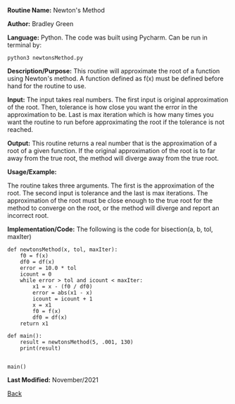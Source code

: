 
**Routine Name:**           Newton's Method

**Author:** Bradley Green

**Language:** Python. The code was built using Pycharm. Can be run in terminal by:


    python3 newtonsMethod.py


**Description/Purpose:** This routine will approximate the root of a function using Newton's method.  A function defined as f(x) must be defined
 before hand for the routine to use. 

**Input:** The input takes real numbers.  The first input is original approximation of the root.  Then, tolerance is how close 
you want the error in the approximation to be.  Last is max iteration which is how many times you want the routine to run before approximating the root 
if the tolerance is not reached. 

**Output:** This routine returns a real number that is the approximation of a root of a given function.  If the original approximation of the root is to far
away from the true root, the method will diverge away from the true root.  


**Usage/Example:**

The routine takes three arguments. The first is the approximation of the root.  The second input is tolerance and the last is max iterations.  The approximation
of the root must be close enough to the true root for the method to converge on the root, or the method will diverge and report an incorrect root.


**Implementation/Code:** The following is the code for bisection(a, b, tol, maxIter)

    

    def newtonsMethod(x, tol, maxIter):
        f0 = f(x)
        df0 = df(x)
        error = 10.0 * tol
        icount = 0
        while error > tol and icount < maxIter:
            x1 = x - (f0 / df0)
            error = abs(x1 - x)
            icount = icount + 1
            x = x1
            f0 = f(x)
            df0 = df(x)
        return x1
    
    def main():
        result = newtonsMethod(5, .001, 130)
        print(result)
    
    
    main()   
   


**Last Modified:** November/2021

[Back](README.md)

